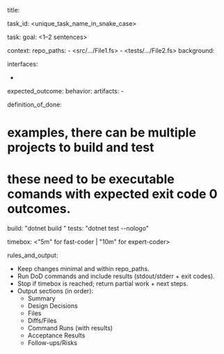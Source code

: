 title: <one-line imperative>

task_id: <unique_task_name_in_snake_case>

task:
  goal: <1–2 sentences>

context:
  repo_paths:
    - <src/.../File1.fs>
    - <tests/.../File2.fs>
  background: <short rationale>

interfaces:
  - <endpoint or function signature to respect>

expected_outcome:
  behavior: <observable behavior or API contract>
  artifacts:
    - <files created or updated>

definition_of_done:
  # examples, there can be multiple projects to build and test
  # these need to be executable comands with expected exit code 0 outcomes.
  build: "dotnet build <path-to-project>"
  tests: "dotnet test <path-to-project> --nologo"

timebox: <"5m" for fast-coder | "10m" for expert-coder>

rules_and_output:
  - Keep changes minimal and within repo_paths.
  - Run DoD commands and include results (stdout/stderr + exit codes).
  - Stop if timebox is reached; return partial work + next steps.
  - Output sections (in order):
    - Summary
    - Design Decisions
    - Files
    - Diffs/Files
    - Command Runs (with results)
    - Acceptance Results
    - Follow-ups/Risks
